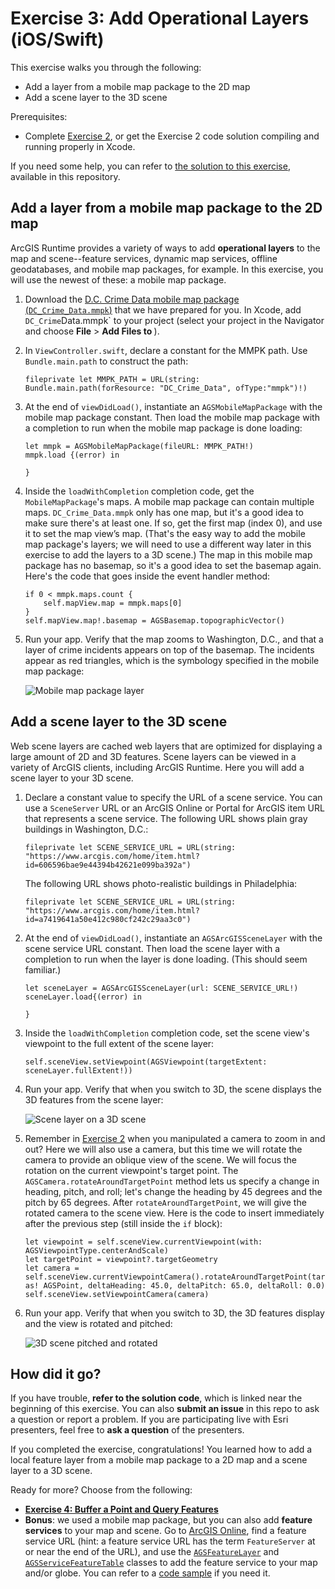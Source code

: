 # Exercise 3: Add Operational Layers (iOS/Swift)

This exercise walks you through the following:
- Add a layer from a mobile map package to the 2D map
- Add a scene layer to the 3D scene

Prerequisites:
- Complete [Exercise 2](Exercise%202%20Zoom%20Buttons.md), or get the Exercise 2 code solution compiling and running properly in Xcode.

If you need some help, you can refer to [the solution to this exercise](../../../solutions/iOS/Swift/Ex3_OperationalLayers), available in this repository.

## Add a layer from a mobile map package to the 2D map

ArcGIS Runtime provides a variety of ways to add **operational layers** to the map and scene--feature services, dynamic map services, offline geodatabases, and mobile map packages, for example. In this exercise, you will use the newest of these: a mobile map package.

1. Download the [D.C. Crime Data mobile map package (`DC_Crime_Data.mmpk`)](../../../data/DC_Crime_Data.mmpk) that we have prepared for you. In Xcode, add `DC_Crime`Data.mmpk` to your project (select your project in the Navigator and choose **File** > **Add Files to <project name>**).

1. In `ViewController.swift`, declare a constant for the MMPK path. Use `Bundle.main.path` to construct the path:

    ```
    fileprivate let MMPK_PATH = URL(string: Bundle.main.path(forResource: "DC_Crime_Data", ofType:"mmpk")!)
    ```

1. At the end of `viewDidLoad()`, instantiate an `AGSMobileMapPackage` with the mobile map package constant. Then load the mobile map package with a completion to run when the mobile map package is done loading:

    ```
    let mmpk = AGSMobileMapPackage(fileURL: MMPK_PATH!)
    mmpk.load {(error) in
        
    }
    ```
    
1. Inside the `loadWithCompletion` completion code, get the `MobileMapPackage`'s maps. A mobile map package can contain multiple maps. `DC_Crime_Data.mmpk` only has one map, but it's a good idea to make sure there's at least one. If so, get the first map (index 0), and use it to set the map view’s map. (That's the easy way to add the mobile map package's layers; we will need to use a different way later in this exercise to add the layers to a 3D scene.) The map in this mobile map package has no basemap, so it's a good idea to set the basemap again. Here's the code that goes inside the event handler method:

    ```
    if 0 < mmpk.maps.count {
        self.mapView.map = mmpk.maps[0]
    }
    self.mapView.map!.basemap = AGSBasemap.topographicVector()
    ```
    
1. Run your app. Verify that the map zooms to Washington, D.C., and that a layer of crime incidents appears on top of the basemap. The incidents appear as red triangles, which is the symbology specified in the mobile map package:

    ![Mobile map package layer](05-mmpk-layer.png)

## Add a scene layer to the 3D scene

Web scene layers are cached web layers that are optimized for displaying a large amount of 2D and 3D features. Scene layers can be viewed in a variety of ArcGIS clients, including ArcGIS Runtime. Here you will add a scene layer to your 3D scene.

1. Declare a constant value to specify the URL of a scene service. You can use a `SceneServer` URL or an ArcGIS Online or Portal for ArcGIS item URL that represents a scene service. The following URL shows plain gray buildings in Washington, D.C.:

    ```
    fileprivate let SCENE_SERVICE_URL = URL(string: "https://www.arcgis.com/home/item.html?id=606596bae9e44394b42621e099ba392a")
    ```

    The following URL shows photo-realistic buildings in Philadelphia:

    ```
    fileprivate let SCENE_SERVICE_URL = URL(string: "https://www.arcgis.com/home/item.html?id=a7419641a50e412c980cf242c29aa3c0")
    ```
1. At the end of `viewDidLoad()`, instantiate an `AGSArcGISSceneLayer` with the scene service URL constant. Then load the scene layer with a completion to run when the layer is done loading. (This should seem familiar.)

    ```
    let sceneLayer = AGSArcGISSceneLayer(url: SCENE_SERVICE_URL!)
    sceneLayer.load{(error) in

    }
    ```

1. Inside the `loadWithCompletion` completion code, set the scene view's viewpoint to the full extent of the scene layer:

    ```
    self.sceneView.setViewpoint(AGSViewpoint(targetExtent: sceneLayer.fullExtent!))
    ```

1. Run your app. Verify that when you switch to 3D, the scene displays the 3D features from the scene layer:

    ![Scene layer on a 3D scene](06-scene-layer.jpg)
    
1. Remember in [Exercise 2](Exercise%202%20Zoom%20Buttons.md#zoom-in-and-out-on-the-map-and-the-scene) when you manipulated a camera to zoom in and out? Here we will also use a camera, but this time we will rotate the camera to provide an oblique view of the scene. We will focus the rotation on the current viewpoint's target point. The `AGSCamera.rotateAroundTargetPoint` method lets us specify a change in heading, pitch, and roll; let's change the heading by 45 degrees and the pitch by 65 degrees. After `rotateAroundTargetPoint`, we will give the rotated camera to the scene view. Here is the code to insert immediately after the previous step (still inside the `if` block):

    ```
    let viewpoint = self.sceneView.currentViewpoint(with: AGSViewpointType.centerAndScale)
    let targetPoint = viewpoint?.targetGeometry
    let camera = self.sceneView.currentViewpointCamera().rotateAroundTargetPoint(targetPoint as! AGSPoint, deltaHeading: 45.0, deltaPitch: 65.0, deltaRoll: 0.0)
    self.sceneView.setViewpointCamera(camera)
    ```

1. Run your app. Verify that when you switch to 3D, the 3D features display and the view is rotated and pitched:

    ![3D scene pitched and rotated](07-mmpk-layer-scene-rotated.jpg)
    
## How did it go?

If you have trouble, **refer to the solution code**, which is linked near the beginning of this exercise. You can also **submit an issue** in this repo to ask a question or report a problem. If you are participating live with Esri presenters, feel free to **ask a question** of the presenters.

If you completed the exercise, congratulations! You learned how to add a local feature layer from a mobile map package to a 2D map and a scene layer to a 3D scene.

Ready for more? Choose from the following:

- [**Exercise 4: Buffer a Point and Query Features**](Exercise%204%20Buffer%20and%20Query.md)
- **Bonus**: we used a mobile map package, but you can also add **feature services** to your map and scene. Go to [ArcGIS Online](http://www.arcgis.com/home/index.html), find a feature service URL (hint: a feature service URL has the term `FeatureServer` at or near the end of the URL), and use the [`AGSFeatureLayer`](https://developers.arcgis.com/ios/latest/api-reference/interface_a_g_s_feature_layer.html) and [`AGSServiceFeatureTable`](https://developers.arcgis.com/ios/latest/api-reference/interface_a_g_s_service_feature_table.html) classes to add the feature service to your map and/or globe. You can refer to a [code sample](https://github.com/Esri/arcgis-runtime-samples-ios/tree/v100.1.0/arcgis-ios-sdk-samples/Features/Feature%20layer%20(feature%20service)) if you need it.
